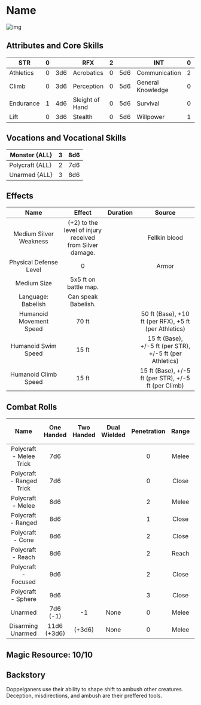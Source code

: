 # Name

![img]()

## Attributes and Core Skills

| STR       | 0 |    | RFX             | 2 |    | INT               | 0 |    |
| --------- | :-: | :-: | --------------- | :-: | :-: | ----------------- | :-: | :-: |
| Athletics | 0 | 3d6 | Acrobatics      | 0 | 5d6 | Communication     | 2 | 5d6 |
| Climb     | 0 | 3d6 | Perception      | 0 | 5d6 | General Knowledge | 0 | 3d6 |
| Endurance | 1 | 4d6 | Sleight of Hand | 0 | 5d6 | Survival          | 0 | 3d6 |
| Lift      | 0 | 3d6 | Stealth         | 0 | 5d6 | Willpower         | 1 | 4d6 |

## Vocations and Vocational Skills

| Monster {ALL}   | 3 | 8d6 |
| --------------- | :-: | :-: |
| Polycraft {ALL} | 2 | 7d6 |
| Unarmed {ALL}   | 3 | 8d6 |

## Effects

|          Name          |                            Effect                            | Duration |                          Source                          |
| :---------------------: | :-----------------------------------------------------------: | :------: | :-------------------------------------------------------: |
| Medium Silver Weakness | (+2) to the level of injury<br />received from Silver damage. |          |                       Fellkin blood                       |
| Physical Defense Level |                               0                               |          |                           Armor                           |
|       Medium Size       |                     5x5 ft on battle map.                     |          |                                                          |
|   Language: Babelish   |                      Can speak Babelish.                      |          |                                                          |
| Humanoid Movement Speed |                             70 ft                             |          |   50 ft (Base), +10 ft (per RFX), +5 ft (per Athletics)   |
|   Humanoid Swim Speed   |                             15 ft                             |          | 15 ft (Base), +/-5 ft (per STR), +/-5 ft (per Athletics) |
|  Humanoid Climb Speed  |                             15 ft                             |          |   15 ft (Base), +/-5 ft (per STR), +/-5 ft (per Climb)   |

## Combat Rolls

|           Name           | One<br />Handed | Two<br />Handed | Dual<br />Wielded | Penetration | Range | Damage<br />Types | Engageable<br />Opponents | Area Of<br />Effect | Resource<br />Class |
| :----------------------: | :--------------: | :-------------: | :---------------: | :---------: | :---: | :---------------: | :-----------------------: | :-----------------: | :-----------------: |
| Polycraft - Melee Trick |       7d6       |                |                  |      0      | Melee |                  |           Rapid           |                    |        None        |
| Polycraft - Ranged Trick |       7d6       |                |                  |      0      | Close |                  |         Standard         |                    |        None        |
|    Polycraft - Melee    |       8d6       |                |                  |      2      | Melee |                  |           Rapid           |                    |      1 (Ichor)      |
|    Polycraft - Ranged    |       8d6       |                |                  |      1      | Close |                  |         Standard         |                    |      1 (Ichor)      |
|     Polycraft - Cone     |       8d6       |                |                  |      2      | Close |                  |          Focused          |        Cone        |      1 (Ichor)      |
|    Polycraft - Reach    |       8d6       |                |                  |      2      | Reach |                  |           Rapid           |                    |      1 (Ichor)      |
|   Polycraft - Focused   |       9d6       |                |                  |      2      | Close |                  |          Focused          |                    |      1 (Ichor)      |
|    Polycraft - Sphere    |       9d6       |                |                  |      3      | Close |                  |          Focused          |       Sphere       |      2 (Ichor)      |
|         Unarmed         |  7d6<br />(-1)  |       -1       |       None       |      0      | Melee |     Bludgeon     |           Rapid           |        None        |        None        |
|    Disarming Unarmed    | 11d6<br />(+3d6) |     (+3d6)     |       None       |      0      | Melee |     Bludgeon     |           Rapid           |        None        |        None        |

## Magic Resource: 10/10

## Backstory

Doppelganers use their ability to shape shift to ambush other creatures. Deception, misdirections, and ambush are their preffered tools.
